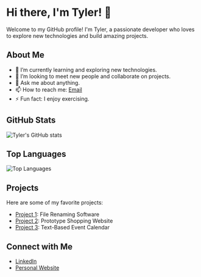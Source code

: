# Hi there, I'm Tyler! 👋

Welcome to my GitHub profile! I'm Tyler, a passionate developer who loves to explore new technologies and build amazing projects.

## About Me

- 🌱 I’m currently learning and exploring new technologies.
- 👯 I’m looking to meet new people and collaborate on projects.
- 💬 Ask me about anything.
- 📫 How to reach me: [Email](mailto:tylershub@example.com)
- ⚡ Fun fact: I enjoy exercising.

## GitHub Stats

![Tyler's GitHub stats](https://github-readme-stats.vercel.app/api?username=TylersHub&show_icons=true&theme=radical)

## Top Languages

![Top Languages](https://github-readme-stats.vercel.app/api/top-langs/?username=TylersHub&layout=compact&theme=radical)

## Projects

Here are some of my favorite projects:

- [Project 1](https://github.com/TylersHub/BulkRenamer): File Renaming Software
- [Project 2](https://github.com/TylersHub/Shopping-Website): Prototype Shopping Website
- [Project 3](https://github.com/TylersHub/Event-Calendar): Text-Based Event Calendar

## Connect with Me

- [LinkedIn](https://www.linkedin.com/in/tylerrosa)
- [Personal Website](https://tylerrosa.com/)
